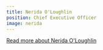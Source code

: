 ```yaml
---
title: Nerida O'Loughlin
position: Chief Executive Officer
image: nerida
---
```


[Read more about Nerida O'Loughlin](/who-we-are/leadership/#nerida-oloughlin---interim-ceo)

